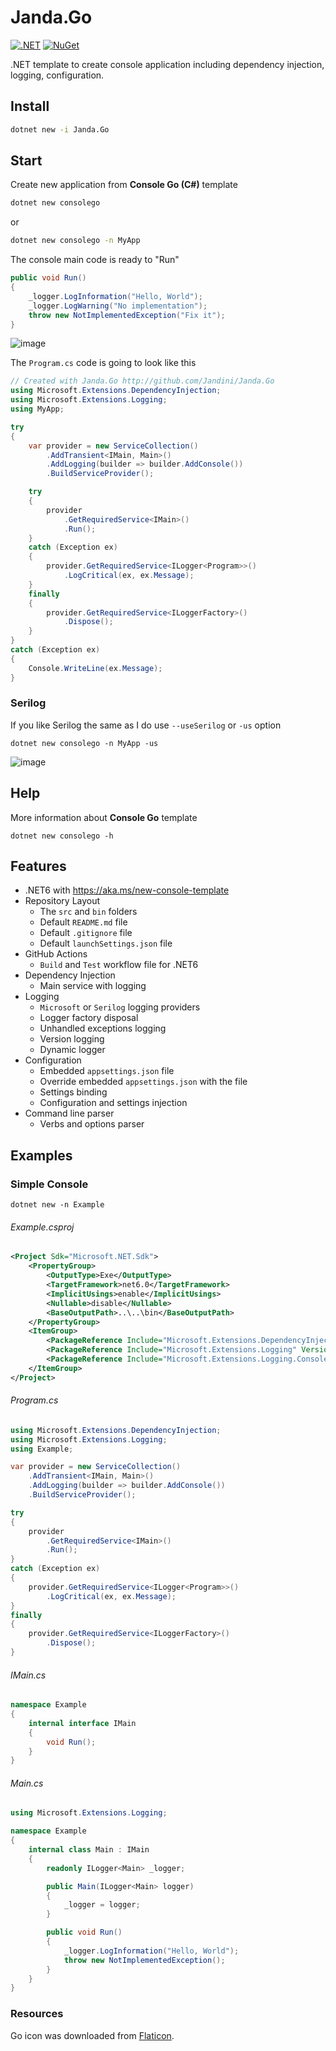 # Janda.Go

[![.NET](https://github.com/Jandini/Janda.Go/actions/workflows/build.yml/badge.svg)](https://github.com/Jandini/Janda.Go/actions/workflows/build.yml)
[![NuGet](https://github.com/Jandini/Janda.Go/actions/workflows/nuget.yml/badge.svg)](https://github.com/Jandini/Janda.Go/actions/workflows/nuget.yml)

.NET template to create console application including dependency injection, logging, configuration.



## Install

```bash
dotnet new -i Janda.Go
```



## Start

Create new application from **Console Go (C#)** template

```bash
dotnet new consolego 
```

or 

```bash
dotnet new consolego -n MyApp
```

The console main code is ready to "Run"

```c#
public void Run()
{
    _logger.LogInformation("Hello, World");
    _logger.LogWarning("No implementation");
    throw new NotImplementedException("Fix it");
}
```	

![image](https://user-images.githubusercontent.com/19593367/152032611-382ae24e-23f2-4117-ae6b-cdf358ac3e00.png)

The `Program.cs` code is going to look like this

```C#
// Created with Janda.Go http://github.com/Jandini/Janda.Go
using Microsoft.Extensions.DependencyInjection;
using Microsoft.Extensions.Logging;
using MyApp;

try
{
    var provider = new ServiceCollection()
        .AddTransient<IMain, Main>()
        .AddLogging(builder => builder.AddConsole())
        .BuildServiceProvider();

    try
    {
        provider
            .GetRequiredService<IMain>()
            .Run();
    }
    catch (Exception ex)
    {
        provider.GetRequiredService<ILogger<Program>>()
            .LogCritical(ex, ex.Message);
    }
    finally
    {
        provider.GetRequiredService<ILoggerFactory>()
            .Dispose();
    }
}
catch (Exception ex)
{
    Console.WriteLine(ex.Message);
}
```

### Serilog

If you like Serilog the same as I do use `--useSerilog` or `-us` option

```
dotnet new consolego -n MyApp -us
```

![image](https://user-images.githubusercontent.com/19593367/152033659-27d21c1a-293e-4e97-8282-2747f07f804f.png)




## Help

More information about **Console Go** template 

```
dotnet new consolego -h  
```





## Features

* .NET6 with https://aka.ms/new-console-template 
* Repository Layout
  * The `src` and `bin` folders 
  * Default `README.md` file 
  * Default `.gitignore` file
  * Default `launchSettings.json` file
* GitHub Actions
  * `Build` and `Test` workflow file for .NET6
* Dependency Injection
  * Main service with logging
* Logging
  * `Microsoft` or `Serilog` logging providers
  * Logger factory disposal
  * Unhandled exceptions logging
  * Version logging
  * Dynamic logger
* Configuration
  * Embedded `appsettings.json`  file
  * Override embedded `appsettings.json` with the file
  * Settings binding
  * Configuration and settings injection
* Command line parser
  * Verbs and options parser





## Examples

### Simple Console

```
dotnet new -n Example
```

###### Example.csproj

```xml
<Project Sdk="Microsoft.NET.Sdk">
	<PropertyGroup>
		<OutputType>Exe</OutputType>
		<TargetFramework>net6.0</TargetFramework>
		<ImplicitUsings>enable</ImplicitUsings>
		<Nullable>disable</Nullable>
		<BaseOutputPath>..\..\bin</BaseOutputPath>
	</PropertyGroup>
	<ItemGroup>
		<PackageReference Include="Microsoft.Extensions.DependencyInjection" Version="6.0.0" />
		<PackageReference Include="Microsoft.Extensions.Logging" Version="6.0.0" />
		<PackageReference Include="Microsoft.Extensions.Logging.Console" Version="6.0.0" />
	</ItemGroup>
</Project>
```



###### Program.cs

```c#
using Microsoft.Extensions.DependencyInjection;
using Microsoft.Extensions.Logging;
using Example;

var provider = new ServiceCollection()
    .AddTransient<IMain, Main>()
    .AddLogging(builder => builder.AddConsole())
    .BuildServiceProvider();

try
{
    provider
        .GetRequiredService<IMain>()
        .Run();
}
catch (Exception ex)
{
    provider.GetRequiredService<ILogger<Program>>()
        .LogCritical(ex, ex.Message);
}
finally
{
    provider.GetRequiredService<ILoggerFactory>()
        .Dispose();
}
```



###### IMain.cs

```c#
namespace Example
{
    internal interface IMain
    {
        void Run();
    }
}
```



###### Main.cs

```c#
using Microsoft.Extensions.Logging;

namespace Example
{
    internal class Main : IMain
    {
        readonly ILogger<Main> _logger;

        public Main(ILogger<Main> logger)
        {
            _logger = logger;
        }

        public void Run()
        {
            _logger.LogInformation("Hello, World");            
            throw new NotImplementedException();
        }
    }
}
```





### Resources

Go icon was downloaded from [Flaticon](https://www.flaticon.com/premium-icon/go_2813814?term=go&related_id=2813814).



